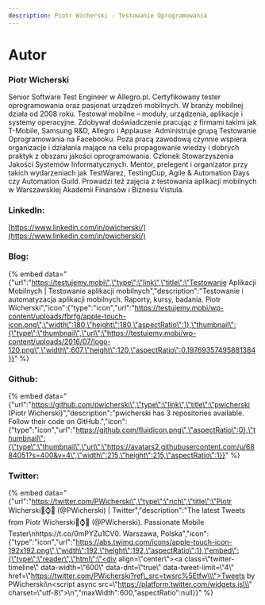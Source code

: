 ```yaml
---
description: Piotr Wicherski - Testowanie Oprogramowania
---
```


# Autor

### Piotr Wicherski

Senior Software Test Engineer w Allegro.pl. Certyfikowany tester oprogramowania oraz pasjonat urządzeń mobilnych. W branży mobilnej działa od 2008 roku. Testował mobilne – moduły, urządzenia, aplikacje i systemy operacyjne. Zdobywał doświadczenie pracując z firmami takimi jak T-Mobile, Samsung R&D, Allegro i Applause. Administruje grupą Testowanie Oprogramowania na Facebooku. Poza pracą zawodową czynnie wspiera organizacje i działania mające na celu propagowanie wiedzy i dobrych praktyk z obszaru jakości oprogramowania. Członek Stowarzyszenia Jakości Systemów Informatycznych. Mentor, prelegent i organizator przy takich wydarzeniach jak TestWarez, TestingCup, Agile & Automation Days czy Automation Guild. Prowadzi też zajęcia z testowania aplikacji mobilnych w Warszawskiej Akademii Finansów i Biznesu Vistula.

### LinkedIn:

[https://www.linkedin.com/in/pwicherski/](https://www.linkedin.com/in/pwicherski/)

### Blog:

{% embed data="{\"url\":\"https://testujemy.mobi\",\"type\":\"link\",\"title\":\"Testowanie Aplikacji Mobilnych \| Testowanie aplikacji mobilnych\",\"description\":\"Testowanie i automatyzacja aplikacji mobilnych. Raporty, kursy, badania. Piotr Wicherski\",\"icon\":{\"type\":\"icon\",\"url\":\"https://testujemy.mobi/wp-content/uploads/fbrfg/apple-touch-icon.png\",\"width\":180,\"height\":180,\"aspectRatio\":1},\"thumbnail\":{\"type\":\"thumbnail\",\"url\":\"https://testujemy.mobi/wp-content/uploads/2016/07/logo-120.png\",\"width\":607,\"height\":120,\"aspectRatio\":0.19769357495881384}}" %}

### Github:

{% embed data="{\"url\":\"https://github.com/pwicherski\",\"type\":\"link\",\"title\":\"pwicherski \(Piotr Wicherski\)\",\"description\":\"pwicherski has 3 repositories available. Follow their code on GitHub.\",\"icon\":{\"type\":\"icon\",\"url\":\"https://github.com/fluidicon.png\",\"aspectRatio\":0},\"thumbnail\":{\"type\":\"thumbnail\",\"url\":\"https://avatars2.githubusercontent.com/u/6884051?s=400&v=4\",\"width\":215,\"height\":215,\"aspectRatio\":1}}" %}

### Twitter:

{% embed data="{\"url\":\"https://twitter.com/PWicherski\",\"type\":\"rich\",\"title\":\"Piotr Wicherski📱⌚🤖 \(@PWicherski\) \| Twitter\",\"description\":\"The latest Tweets from Piotr Wicherski📱⌚🤖 \(@PWicherski\). Passionate Mobile Tester\\nhttps://t.co/0mPYZu1CV0. Warszawa, Polska\",\"icon\":{\"type\":\"icon\",\"url\":\"https://abs.twimg.com/icons/apple-touch-icon-192x192.png\",\"width\":192,\"height\":192,\"aspectRatio\":1},\"embed\":{\"type\":\"reader\",\"html\":\"<div align=\\\"center\\\"><a class=\\\"twitter-timeline\\\" data-width=\\\"600\\\" data-dnt=\\\"true\\\" data-tweet-limit=\\\"4\\\" href=\\\"https://twitter.com/PWicherski?ref\_src=twsrc%5Etfw\\\">Tweets by PWicherski</a>\\n<script async src=\\\"https://platform.twitter.com/widgets.js\\\" charset=\\\"utf-8\\\"></script>\\n</div>\",\"maxWidth\":600,\"aspectRatio\":null}}" %}

### 

